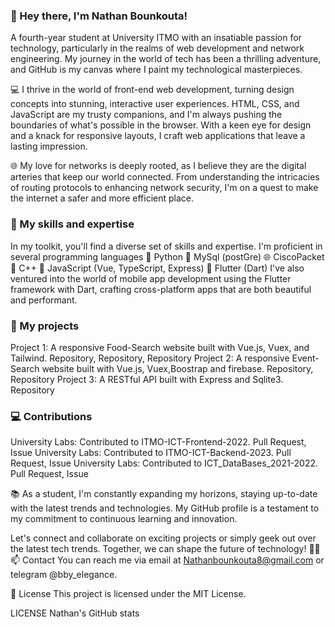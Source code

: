 ### 👋 Hey there, I'm Nathan Bounkouta! 
A fourth-year student at University ITMO with an insatiable passion for technology, particularly in the realms of web development and network engineering. My journey in the world of tech has been a thrilling adventure, and GitHub is my canvas where I paint my technological masterpieces.

💻 I thrive in the world of front-end web development, turning design concepts into stunning, interactive user experiences. HTML, CSS, and JavaScript are my trusty companions, and I'm always pushing the boundaries of what's possible in the browser. With a keen eye for design and a knack for responsive layouts, I craft web applications that leave a lasting impression.

🌐 My love for networks is deeply rooted, as I believe they are the digital arteries that keep our world connected. From understanding the intricacies of routing protocols to enhancing network security, I'm on a quest to make the internet a safer and more efficient place.

### 🚀 My skills and expertise
In my toolkit, you'll find a diverse set of skills and expertise. I'm proficient in several programming languages
🐍 Python
📑 MySql (postGre)
🌐 CiscoPacket
🧿 C++ 
🌟 JavaScript (Vue, TypeScript, Express)
📱 Flutter (Dart)
       I've also ventured into the world of mobile app development using the Flutter framework with Dart, crafting cross-platform apps that are both beautiful and performant.
       
### 🚀 My projects
Project 1: A responsive Food-Search website built with Vue.js, Vuex, and Tailwind. Repository, Repository, Repository
Project 2: A responsive Event-Search website built with Vue.js, Vuex,Boostrap and firebase. Repository, Repository
Project 3: A RESTful API built with Express and Sqlite3. Repository

### 💻 Contributions
University Labs: Contributed to ITMO-ICT-Frontend-2022. Pull Request, Issue
University Labs: Contributed to ITMO-ICT-Backend-2023. Pull Request, Issue
University Labs: Contributed to ICT_DataBases_2021-2022. Pull Request, Issue

📚 As a student, I'm constantly expanding my horizons, staying up-to-date with the latest trends and technologies. My GitHub profile is a testament to my commitment to continuous learning and innovation.

Let's connect and collaborate on exciting projects or simply geek out over the latest tech trends. Together, we can shape the future of technology! 🚀✨
📫 Contact
You can reach me via email at Nathanbounkouta8@gmail.com or telegram @bby_elegance.

📝 License
This project is licensed under the MIT License.

LICENSE
Nathan's GitHub stats
